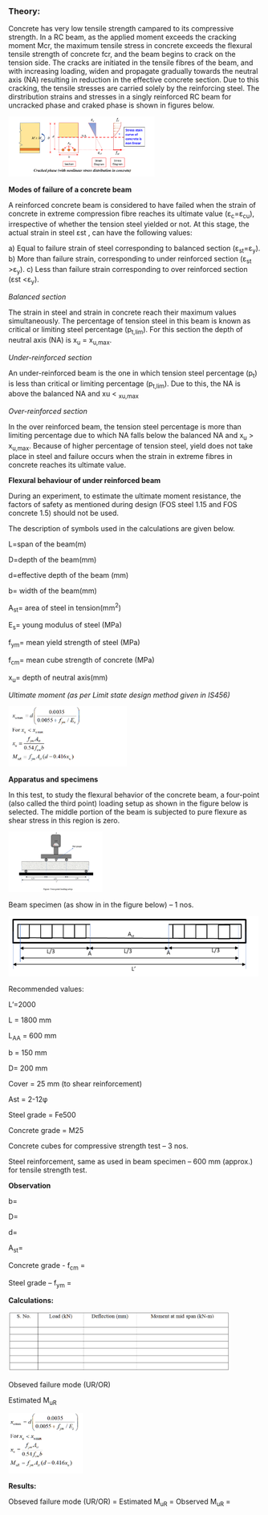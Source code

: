 ### Theory:

Concrete has very low tensile strength campared to its compressive strength. In a RC beam, as the applied moment exceeds the cracking moment Mcr, the maximum tensile stress in concrete exceeds the flexural tensile strength of concrete fcr, and the beam begins to crack on the tension side. The cracks are initiated in the tensile fibres of the beam, and with increasing loading, widen and propagate gradually towards the neutral axis (NA) resulting in reduction in the effective concrete section. Due to this cracking, the tensile stresses are carried  solely by the reinforcing steel. The dirstribution strains and stresses in a singly reinforced RC beam for uncracked phase and craked phase is shown in figures below.


<img src="images/t1.png" style="height: 120px;">

<strong>Modes of failure of a concrete beam</strong>

A reinforced concrete beam is considered to have failed when the strain of concrete in extreme compression fibre reaches its ultimate value (ε<sub>c</sub>=ε<sub>cu</sub>), irrespective of whether the tension steel yielded or not. At this stage, the actual strain in steel εst , can have the following values:

a) Equal to failure strain of steel corresponding to balanced section (ε<sub>st</sub>=ε<sub>y</sub>).
b) More than failure strain, corresponding to under reinforced section (ε<sub>st</sub> >ε<sub>y</sub>).
c) Less than failure strain corresponding to over reinforced section (ε</sub>st <ε<sub>y</sub>).

<i>Balanced section</i>

The strain in steel and strain in concrete reach their maximum values simultaneously. The percentage of tension steel in this beam is known as critical or limiting steel percentage (p<sub>t,lim</sub>). For this section the depth of neutral axis (NA) is x<sub>u</sub> = x<sub>u,max</sub>.

<i>Under-reinforced section</i>

An under-reinforced beam is the one in which tension steel percentage (p<sub>t</sub>) is less than critical or limiting percentage (p<sub>t,lim</sub>). Due to this, the NA is above the balanced NA and xu < <sub>xu,max</sub>

<i>Over-reinforced section</i>

In the over reinforced beam, the tension steel percentage is more than limiting percentage due to which NA falls below the balanced NA and x<sub>u</sub> > x<sub>u,max</sub>. Because of higher percentage of tension steel, yield does not take place in steel and failure occurs when the strain in extreme fibres in concrete reaches its ultimate value.

<strong>Flexural behaviour of under reinforced beam</strong>

During an experiment, to estimate the ultimate moment resistance, the factors of safety as mentioned during design (FOS steel 1.15 and FOS concrete 1.5) should not be used.

The description of symbols used in the calculations are given below.

L=span of the beam(m)

D=depth of the beam(mm)

d=effective depth of the beam (mm)

b= width of the beam(mm)

A<sub>st</sub>= area of steel in tension(mm<sup>2</sup>)

E<sub>s</sub>= young modulus of steel (MPa)

f<sub>ym</sub>= mean yield strength of steel (MPa)

f<sub>cm</sub>= mean cube strength of concrete (MPa)

x<sub>u</sub>= depth of neutral axis(mm)

<i>Ultimate moment (as per Limit state design method given in IS456)</i>

<img src="images/t2.png" style="height: 120px;">

<strong>Apparatus and specimens</strong>

In this test, to study the flexural behavior of the concrete beam, a four-point (also called the third point) loading setup as shown in the figure below is selected. The middle portion of the beam is subjected to pure flexure as shear stress in this region is zero.

<img src="images/t3.png" style="height: 120px;">

Beam specimen (as show in in the figure below) – 1 nos.

<img src="images/t4.png" style="height: 120px;">


Recommended values:

L’=2000

L = 1800 mm

L<sub>AA</sub> = 600 mm

b = 150 mm

D= 200 mm

Cover = 25 mm (to shear reinforcement)

Ast = 2-12φ

Steel grade = Fe500

Concrete grade = M25

Concrete cubes for compressive strength test – 3 nos.

Steel reinforcement, same as used in beam specimen – 600 mm (approx.) for tensile strength test.

<strong>Observation</strong>

b= 

D=	

d=

A<sub>st</sub>=

Concrete grade -            f<sub>cm</sub> =

Steel grade –				f<sub>ym</sub> =

<strong>Calculations:</strong>

<img src="images/t5.png" style="height: 120px;">

Obseved failure mode (UR/OR)

Estimated M<sub>uR</sub> 

<img src="images/t6.png" style="height: 120px;">

<strong>Results:</strong>

Obseved failure mode (UR/OR) = 
Estimated M<sub>uR</sub>  =
Observed M<sub>uR</sub>  =
